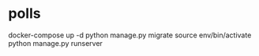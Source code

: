 # polls
 docker-compose up -d
 python manage.py migrate
 source env/bin/activate
 python manage.py runserver

